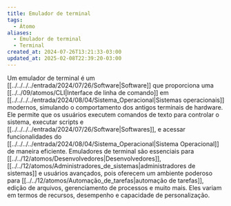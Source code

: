 ```yaml
---
title: Emulador de terminal
tags:
  - Átomo
aliases:
  - Emulador de terminal
  - Terminal
created_at: 2024-07-26T13:21:33-03:00
updated_at: 2025-02-08T22:39:20-03:00
---
```


Um emulador de terminal é um [[../../../../entrada/2024/07/26/Software|Software]] que proporciona uma [[../../09/atomos/CLI|Interface de linha de comando]] em [[../../../../entrada/2024/08/04/Sistema_Operacional|Sistemas operacionais]] modernos, simulando o comportamento dos antigos terminais de hardware. Ele permite que os usuários executem comandos de texto para controlar o sistema, executar scripts e [[../../../../entrada/2024/07/26/Software|Softwares]], e acessar funcionalidades do [[../../../../entrada/2024/08/04/Sistema_Operacional|Sistema Operacional]] de maneira eficiente. Emuladores de terminal são essenciais para [[../../12/atomos/Desenvolvedores|Desenvolvedores]], [[../../12/atomos/Administradores_de_sistemas|administradores de sistemas]] e usuários avançados, pois oferecem um ambiente poderoso para [[../../12/atomos/Automação_de_tarefas|automação de tarefas]], edição de arquivos, gerenciamento de processos e muito mais. Eles variam em termos de recursos, desempenho e capacidade de personalização.